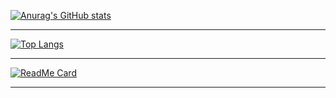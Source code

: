 [![Anurag's GitHub stats](https://github-readme-stats.vercel.app/api?username=toni-d-e-v&layout=compact&theme=synthwave)](https://github.com/anuraghazra/github-readme-stats)

---

[![Top Langs](https://github-readme-stats.vercel.app/api/top-langs/?username=toni-d-e-v&layout=compact&theme=synthwave)]()

---

[![ReadMe Card](https://github-readme-stats.vercel.app/api/pin/?username=RedStoneCoin&repo=redstone-cb&theme=synthwave)](https://github.com/RedStoneCoin/redstone-cb)

---
